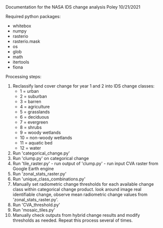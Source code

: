 Documentation for the NASA IDS change analysis
Poley 10/21/2021


Required python packages:
- whitebox
- numpy
- rasterio
- rasterio.mask
- os
- glob
- math
- itertools
- fiona

Processing steps:
1. Reclassify land cover change for year 1 and 2 into IDS change classes:
    * 1 = urban
    * 2 = suburban
    * 3 = barren
    * 4 = agriculture
    * 5 = grasslands
    * 6 = deciduous
    * 7 = evergreen
    * 8 = shrubs
    * 9 = woody wetlands
    * 10 = non-woody wetlands
    * 11 = aquatic bed
    * 12 = water
2. Run 'categorical_change.py'
3. Run 'clump.py' on categorical change
4. Run 'tile_raster.py'
        - run output of 'clump.py'
        - run input CVA raster from Google Earth engine
5. Run 'zonal_stats_raster.py'
6. Run 'unique_class_combinations.py'
7. Manually set radiometric change thresholds for each available change
    class within categorical change product. look around image real identifiable
    change, observe mean radiometric change values from 'zonal_stats_raster.py'.
8. Run 'CVA_threshold.py'
9. Run 'mosaic_tiles.py'
10. Manually check outputs from hybrid change results and modify thresholds
    as needed. Repeat this process several of times.
